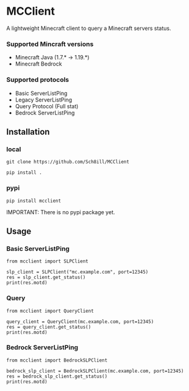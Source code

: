 # MCClient
A lightweight Minecraft client to query a Minecraft servers status.

### Supported Mincraft versions
* Minecraft Java (1.7.* -> 1.19.*)
*  Minecraft Bedrock

### Supported protocols
* Basic ServerListPing
* Legacy ServerListPing
* Query Protocol (Full stat)
* Bedrock ServerListPing

## Installation 
### local
```
git clone https://github.com/Sch8ill/MCClient
```
```
pip install .
```
### pypi
```
pip install mcclient
```
IMPORTANT: There is no pypi package yet.


## Usage
### Basic ServerListPing
```
from mcclient import SLPClient

slp_client = SLPClient("mc.example.com", port=12345)
res = slp_client.get_status()
print(res.motd)
 ```
### Query
```
from mcclient import QueryClient

query_client = QueryClient(mc.example.com, port=12345)
res = query_client.get_status()
print(res.motd)
```

### Bedrock ServerListPing
```
from mcclient import BedrockSLPClient

bedrock_slp_client = BedrockSLPClient(mc.example.com, port=12345)
res = bedrock_slp_client.get_status()
print(res.motd)

